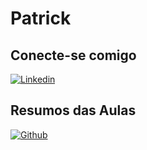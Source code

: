 # Patrick 

## Conecte-se comigo
[![Linkedin](https://img.shields.io/badge/Linkedin-FFF?style=for-the-bage&logo=Linkedin&logoColor=0E76AB)](https://www.linkedin.com/in/pchfe/)

## Resumos das Aulas

[![Github](https://img.shields.io/badge/Github-ec63a1?style=for-the-badge&logo=github&logoColor=fff)](https://github.com/pchfe)